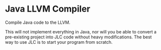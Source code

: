 # Java LLVM Compiler
Compile Java code to the LLVM. 

This will not implement everything in Java,
nor will you be able to convert a pre-existing
project into JLC code without heavy modifications.
The best way to use JLC is to start your program
from scratch.